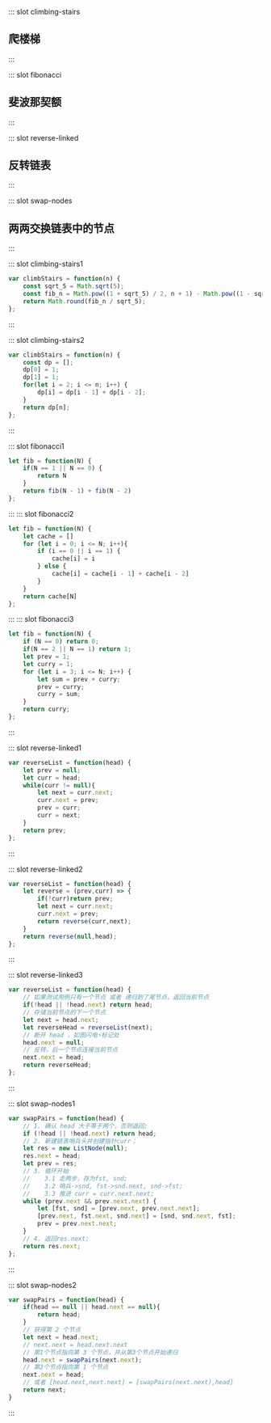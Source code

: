 ::: slot climbing-stairs
## 爬楼梯
:::

::: slot fibonacci
## 斐波那契额
:::

::: slot reverse-linked
## 反转链表
:::

::: slot swap-nodes
## 两两交换链表中的节点
:::

::: slot climbing-stairs1
```js
var climbStairs = function(n) {
    const sqrt_5 = Math.sqrt(5);
    const fib_n = Math.pow((1 + sqrt_5) / 2, n + 1) - Math.pow((1 - sqrt_5) / 2,n + 1);
    return Math.round(fib_n / sqrt_5);
};
```
:::

::: slot climbing-stairs2
```js
var climbStairs = function(n) {
    const dp = [];
    dp[0] = 1;
    dp[1] = 1;
    for(let i = 2; i <= n; i++) {
        dp[i] = dp[i - 1] + dp[i - 2];
    }
    return dp[n];
};
```
:::


::: slot fibonacci1
```js
let fib = function(N) {
    if(N == 1 || N == 0) {
        return N
    }
    return fib(N - 1) + fib(N - 2)
};
```
:::
::: slot fibonacci2
```js
let fib = function(N) {
    let cache = []
    for (let i = 0; i <= N; i++){
        if (i == 0 || i == 1) {
            cache[i] = i
        } else {
            cache[i] = cache[i - 1] + cache[i - 2]
        }
    }
    return cache[N]
};
```
:::
::: slot fibonacci3
```js
let fib = function(N) {
    if (N == 0) return 0;
    if(N == 2 || N == 1) return 1;
    let prev = 1;
    let curry = 1;
    for (let i = 3; i <= N; i++) {
        let sum = prev + curry;
        prev = curry;
        curry = sum;
    }
    return curry;
};
```
:::


::: slot reverse-linked1
```js
var reverseList = function(head) {
    let prev = null;
    let curr = head;
    while(curr != null){
        let next = curr.next;
        curr.next = prev;
        prev = curr;
        curr = next;
    }
    return prev;
};
```
:::

::: slot reverse-linked2
```js
var reverseList = function(head) {
    let reverse = (prev,curr) => {
        if(!curr)return prev;
        let next = curr.next;
        curr.next = prev;
        return reverse(curr,next);
    }
    return reverse(null,head);
};
```
:::

::: slot reverse-linked3
```js
var reverseList = function(head) {
    // 如果测试用例只有一个节点 或者 递归到了尾节点，返回当前节点 
    if(!head || !head.next) return head;
    // 存储当前节点的下一个节点
    let next = head.next;
    let reverseHead = reverseList(next);
    // 断开 head ，如图闪电⚡️标记处
    head.next = null;
    // 反转，后一个节点连接当前节点
    next.next = head;
    return reverseHead;
};
```
:::

::: slot swap-nodes1
```js
var swapPairs = function(head) {
    // 1. 确认 head 大于等于两个，否则返回;
    if (!head || !head.next) return head;
    // 2. 新建链表哨兵头并创建指针curr；
    let res = new ListNode(null);
    res.next = head;
    let prev = res;
    // 3. 循环开始
    //    3.1 走两步，存为fst, snd;
    //    3.2 哨兵->snd, fst->snd.next, snd->fst;
    //    3.3 推进 curr = curr.next.next;
    while (prev.next && prev.next.next) {
        let [fst, snd] = [prev.next, prev.next.next];
        [prev.next, fst.next, snd.next] = [snd, snd.next, fst];
        prev = prev.next.next;
    }
    // 4. 返回res.next;
    return res.next;
};
```
:::

::: slot swap-nodes2
```js
var swapPairs = function(head) {
    if(head == null || head.next == null){
        return head;
    }
    // 获得第 2 个节点
    let next = head.next;
    // next.next = head.next.next
    // 第1个节点指向第 3 个节点，并从第3个节点开始递归
    head.next = swapPairs(next.next);
    // 第2个节点指向第 1 个节点
    next.next = head;
    // 或者 [head.next,next.next] = [swapPairs(next.next),head]
    return next;
}
```
:::

<algorithm-recursion/>